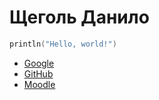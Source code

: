 # Щеголь Данило
```swift
println("Hello, world!")
```
+ [Google](https://www.google.com.ua)
+ [GitHub](https://github.com)
+ [Moodle](http://moodle.asu.kpi.ua)
